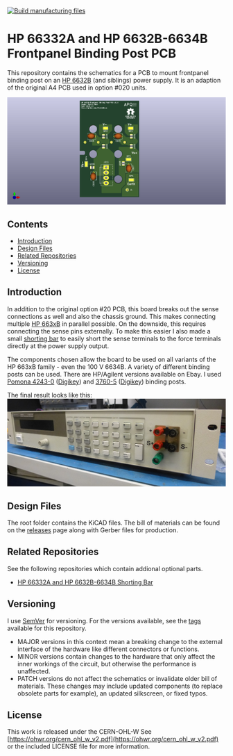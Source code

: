 [![Build manufacturing files](https://github.com/PatrickBaus/HP6632B_binding_posts/actions/workflows/ci.yml/badge.svg)](https://github.com/PatrickBaus/HP6632B_binding_posts/actions/workflows/ci.yml)
# HP 66332A and HP 6632B-6634B Frontpanel Binding Post PCB
This repository contains the schematics for a PCB to mount frontpanel binding post on an [HP 6632B](https://www.keysight.com/us/en/product/6632B/100-watt-system-power-supply-20v-5a.html) (and siblings) power supply. It is an adaption of the original A4 PCB used in option #020 units.

![Front panel binding post PCB](images/board.png)

## Contents
- [Introduction](#introduction)
- [Design Files](#design-files)
- [Related Repositories](#related-repositories)
- [Versioning](#versioning)
- [License](#license)

## Introduction
In addition to the original option #20 PCB, this board breaks out the sense connections as well and also the chassis ground. This makes connecting multiple [HP 663xB](https://www.keysight.com/us/en/product/6632B/100-watt-system-power-supply-20v-5a.html) in parallel possible. On the downside, this requires connecting the sense pins externally. To make this easier I also made a small [shorting bar](https://github.com/PatrickBaus/HP6632B_shorting_bar) to easily short the sense terminals to the force terminals directly at the power supply output.

The components chosen allow the board to be used on all variants of the HP 663xB family - even the 100 V 6634B. A variety of different binding posts can be used. There are HP/Agilent versions available on Ebay. I used [Pomona 4243-0](https://www.pomonaelectronics.com/products/hardware/double-binding-post) ([Digikey](https://www.digikey.de/product-detail/de/pomona-electronics/4243-0/501-1126-ND/604321)) and [3760-5](https://www.pomonaelectronics.com/products/hardware/binding-post-tin-plated) ([Digikey](https://www.digikey.de/product-detail/de/pomona-electronics/3760-5/501-1506-ND/736554)) binding posts.

The final result looks like this:
![HP 66332A with binding posts](images/final.jpg)

## Design Files
The root folder contains the KiCAD files. The bill of materials can be found on the [releases](../../releases) page along with Gerber files for production.

## Related Repositories
See the following repositories which contain addional optional parts.

- [HP 66332A and HP 6632B-6634B Shorting Bar](https://github.com/PatrickBaus/HP6632B_shorting_bar)

## Versioning
I use [SemVer](http://semver.org/) for versioning. For the versions available, see the [tags](../../tags) available for this repository.

- MAJOR versions in this context mean a breaking change to the external interface of the hardware like different connectors or functions.
- MINOR versions contain changes to the hardware that only affect the inner workings of the circuit, but otherwise the performance is unaffected.
- PATCH versions do not affect the schematics or invalidate older bill of materials. These changes may include updated components (to replace obsolete parts for example), an updated silkscreen, or fixed typos.

## License
This work is released under the CERN-OHL-W
See [https://ohwr.org/cern_ohl_w_v2.pdf](https://ohwr.org/cern_ohl_w_v2.pdf) or the included LICENSE file for more information.
